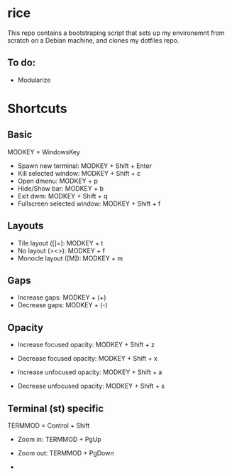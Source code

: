 # rice
This repo contains a bootstraping script that sets up my environemnt from scratch on a Debian machine, and clones my dotfiles repo.

## To do:
- Modularize

# Shortcuts

## Basic

MODKEY = WindowsKey

- Spawn new terminal: MODKEY + Shift + Enter
- Kill selected window: MODKEY + Shift + c
- Open dmenu: MODKEY + p
- Hide/Show bar: MODKEY + b
- Exit dwm: MODKEY + Shift + q
- Fullscreen selected window: MODKEY + Shift + f

## Layouts

- Tile layout ([]=): MODKEY + t
- No layout (><>): MODKEY + f
- Monocle layout ([M]): MODKEY + m

## Gaps

- Increase gaps: MODKEY + (+)
- Decrease gaps: MODKEY + (-)

## Opacity

- Increase focused opacity: MODKEY + Shift + z
- Decrease focused opacity: MODKEY + Shift + x

- Increase unfocused opacity: MODKEY + Shift + a
- Decrease unfocused opacity: MODKEY + Shift + s

## Terminal (st) specific

TERMMOD = Control + Shift

- Zoom in: TERMMOD + PgUp
- Zoom out: TERMMOD + PgDown

- 
